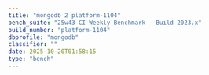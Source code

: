 ```yaml
---
title: "mongodb 2 platform-1104"
bench_suite: "25w43 CI Weekly Benchmark - Build 2023.x"
build_number: "platform-1104"
dbprofile: "mongodb"
classifier: ""
date: 2025-10-20T01:58:15
type: "bench"
---
```

